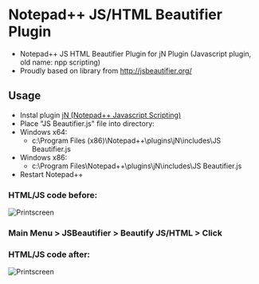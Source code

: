 # Notepad++ JS/HTML Beautifier Plugin
- Notepad++ JS HTML Beautifier Plugin for jN Plugin (Javascript plugin, old name: npp scripting)
- Proudly based on library from http://jsbeautifier.org/

## Usage
- Instal plugin [jN (Notepad++ Javascript Scripting)](https://code.google.com/p/jn-npp-plugin/)
- Place "JS Beautifier.js" file into directory:
 - Windows x64:
   - c:\Program Files (x86)\Notepad++\plugins\jN\includes\JS Beautifier.js
 - Windows x86:
   - c:\Program Files\Notepad++\plugins\jN\includes\JS Beautifier.js
- Restart Notepad++

### HTML/JS code before:
![Printscreen](https://raw.githubusercontent.com/tomFlidr/Notepad-JS-HTML-Beautifier-Plugin/master/before.jpg)

### Main Menu > JSBeautifier > Beautify JS/HTML > Click

### HTML/JS code after:
![Printscreen](https://raw.githubusercontent.com/tomFlidr/Notepad-JS-HTML-Beautifier-Plugin/master/after.jpg)
